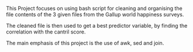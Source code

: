 This Project focuses on using bash script for cleaning and organising the file contents of the 3 given files from the Gallup world happiness surveys.

The cleaned file is then used to get a best predictor variable, by finding the correlation with the cantril score.

The main emphasis of this project is the use of awk, sed and join.

